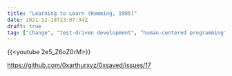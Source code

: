 ```yaml
---
title: "Learning to Learn (Hamming, 1995)"
date: 2021-12-18T23:07:34Z
draft: true
tag: ["change", "test-driven development", "human-centered programming"]
---
```


{{<youtube 2e5_Z6oZ0rM>}}

https://github.com/0xarthurxyz/0xsaved/issues/17